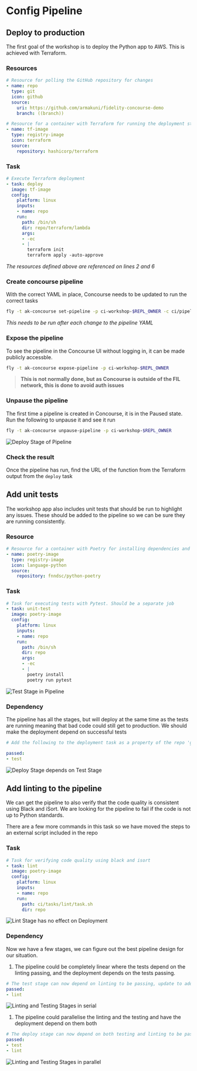 # Config Pipeline

## Deploy to production
The first goal of the workshop is to deploy the Python app to AWS. This is achieved with Terraform. 

### Resources
```yaml
# Resource for polling the GitHub repository for changes
- name: repo
  type: git
  icon: github
  source:
    uri: https://github.com/armakuni/fidelity-concourse-demo
    branch: ((branch))
```

```yaml
# Resource for a container with Terraform for running the deployment stages
- name: tf-image
  type: registry-image
  icon: terraform
  source:
    repository: hashicorp/terraform
```

### Task
```yaml
# Execute Terraform deployment
- task: deploy
  image: tf-image
  config:
    platform: linux
    inputs:
    - name: repo
    run:
      path: /bin/sh
      dir: repo/terraform/lambda
      args:
      - -ec
      - |
        terraform init
        terraform apply -auto-approve
```
*The resources defined above are referenced on lines 2 and 6*

### Create concourse pipeline
With the correct YAML in place, Concourse needs to be updated to run the correct tasks
```bash
fly -t ak-concourse set-pipeline -p ci-workshop-$REPL_OWNER -c ci/pipeline.yml -l branch.name
```
*This needs to be run after each change to the pipeline YAML*

### Expose the pipeline
To see the pipeline in the Concourse UI without logging in, it can be made publicly accessble.
```bash
fly -t ak-concourse expose-pipeline -p ci-workshop-$REPL_OWNER
```
> **This is not normally done, but as Concourse is outside of the FIL network, this is done to avoid auth issues**

### Unpause the pipeline
The first time a pipeline is created in Concourse, it is in the Paused state. Run the following to unpause it and see it run
```bash
fly -t ak-concourse unpause-pipeline -p ci-workshop-$REPL_OWNER
```

![Deploy Stage of Pipeline](./img/linear_deploy.png)

### Check the result
Once the pipeline has run, find the URL of the function from the Terraform output from the `deploy` task

## Add unit tests
The workshop app also includes unit tests that should be run to highlight any issues. These should be added to the pipeline so we can be sure they are running consistently.

### Resource
```yaml
# Resource for a container with Poetry for installing dependencies and running unit tests
- name: poetry-image
  type: registry-image
  icon: language-python
  source:
    repository: fnndsc/python-poetry
```

### Task
```yaml
# Task for executing tests with Pytest. Should be a separate job
- task: unit-test
  image: poetry-image
  config:
    platform: linux
    inputs:
    - name: repo
    run:
      path: /bin/sh
      dir: repo
      args: 
      - -ec
      - |
        poetry install
        poetry run pytest
```

![Test Stage in Pipeline](./img/fan_out_test_deploy.png)

### Dependency
The pipeline has all the stages, but will deploy at the same time as the tests are running meaning that bad code could still get to production. We should make the deployment depend on successful tests
```yaml
# Add the following to the deployment task as a property of the repo 'get'

passed:
- test
```

![Deploy Stage depends on Test Stage](./img/linear_test_deploy.png)

## Add linting to the pipeline
We can get the pipeline to also verify that the code quality is consistent using Black and iSort. We are looking for the pipeline to fail if the code is not up to Python standards.

There are a few more commands in this task so we have moved the steps to an external script included in the repo 

### Task
```yaml
# Task for verifying code quality using black and isort
- task: lint
  image: poetry-image
  config:
    platform: linux
    inputs:
    - name: repo
    run:
      path: ci/tasks/lint/task.sh
      dir: repo
```

![Lint Stage has no effect on Deployment](./img/fan_out_test_lint_deploy.png)

### Dependency
Now we have a few stages, we can figure out the best pipeline design for our situation. 
1. The pipeline could be completely linear where the tests depend on the linting passing, and the deployment depends on the tests passing.
```yaml
# The test stage can now depend on linting to be passing, update to add the lint stage
passed:
- lint
```

![Linting and Testing Stages in serial](./img/linear_test_lint_deploy.png)

1. The pipeline could parallelise the linting and the testing and have the deployment depend on them both
```yaml
# The deploy stage can now depend on both testing and linting to be passing, update to add the lint stage
passed:
- test
- lint
```

![Linting and Testing Stages in parallel](./img/fan_out_test_lint_fan_in_deploy.png)
